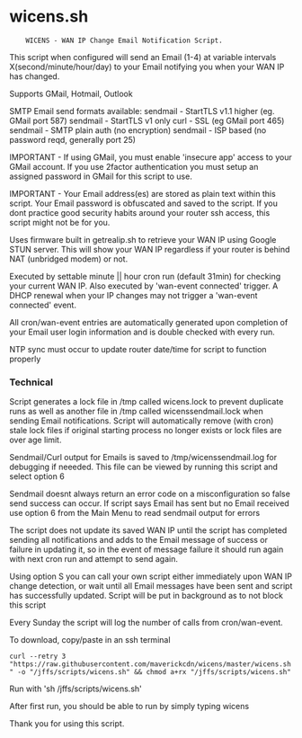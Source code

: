 # wicens.sh
        WICENS - WAN IP Change Email Notification Script.

This script when configured will send an Email (1-4) at variable intervals
X(second/minute/hour/day) to your Email notifying you when your WAN IP
has changed.

Supports GMail, Hotmail, Outlook

SMTP Email send formats available:
sendmail - StartTLS v1.1 higher (eg. GMail port 587)
sendmail - StartTLS v1 only
curl     - SSL (eg GMail port 465)
sendmail - SMTP plain auth (no encryption)
sendmail - ISP based (no password reqd, generally port 25)

IMPORTANT - If using GMail, you must enable 'insecure app' access to your
GMail account. If you use 2factor authentication you must setup an assigned
password in GMail for this script to use.

IMPORTANT - Your Email address(es) are stored as plain text within this
script.  Your Email password is obfuscated and saved to the script.
If you dont practice good security habits around your router ssh access,
this script might not be for you.

Uses firmware built in getrealip.sh to retrieve your WAN IP using Google
STUN server. This will show your WAN IP regardless if your router is behind
NAT (unbridged modem) or not.

Executed by settable minute || hour cron run (default 31min) for checking
your current WAN IP. Also executed by 'wan-event connected' trigger. A DHCP
renewal when your IP changes may not trigger a 'wan-event connected' event.

All cron/wan-event entries are automatically generated upon completion of
your Email user login information and is double checked with every run.

NTP sync must occur to update router date/time for script to function
properly

### Technical ###

Script generates a lock file in /tmp called wicens.lock to prevent
duplicate runs as well as another file in /tmp called wicenssendmail.lock
when sending Email notifications. Script will automatically remove (with
cron) stale lock files if original starting process no longer exists or
lock files are over age limit.

Sendmail/Curl output for Emails is saved to /tmp/wicenssendmail.log for
debugging if neeeded.  This file can be viewed by running this script and
select option 6

Sendmail doesnt always return an error code on a misconfiguration so false
send success can occur.  If script says Email has sent but no Email received
use option 6 from the Main Menu to read sendmail output for errors

The script does not update its saved WAN IP until the script has completed
sending all notifications and adds to the Email message of success or
failure in updating it, so in the event of message failure it should run
again with next cron run and attempt to send again.

Using option S you can call your own script either immediately upon WAN IP
change detection, or wait until all Email messages have been sent and
script has successfully updated. Script will be put in background as to not
block this script

Every Sunday the script will log the number of calls from cron/wan-event.

To download, copy/paste in an ssh terminal

`curl --retry 3 "https://raw.githubusercontent.com/maverickcdn/wicens/master/wicens.sh" -o "/jffs/scripts/wicens.sh" && chmod a+rx "/jffs/scripts/wicens.sh"`

Run with 'sh /jffs/scripts/wicens.sh'

After first run, you should be able to run by simply typing wicens

Thank you for using this script.
